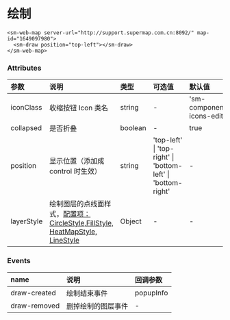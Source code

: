 # 绘制

<!-- <sm-iframe src="http://iclient.supermap.io/examples/mapboxgl/components_pan_vue.html"></sm-iframe> -->

```vue
<sm-web-map server-url="http://support.supermap.com.cn:8092/" map-id="1649097980">
  <sm-draw position="top-left"></sm-draw>
</sm-web-map>
```

### Attributes

| 参数       | 说明                                                                                                                                                    | 类型    | 可选值                                                       | 默认值                     |
| :--------- | :------------------------------------------------------------------------------------------------------------------------------------------------------ | :------ | :----------------------------------------------------------- | :------------------------- |
| iconClass  | 收缩按钮 Icon 类名                                                                                                                                      | string  | -                                                            | 'sm-components-icons-edit' |
| collapsed  | 是否折叠                                                                                                                                                | boolean | -                                                            | true                       |
| position   | 显示位置（添加成 control 时生效）                                                                                                                       | string  | 'top-left' \| 'top-right' \| 'bottom-left' \| 'bottom-right' | -                          |
| layerStyle | 绘制图层的点线面样式，[配置项：CircleStyle,FillStyle, HeatMapStyle, LineStyle](https://github.com/SuperMap/vue-iclient/tree/master/src/mapboxgl/_types) | Object  | -                                                            | -                          |

### Events

| name              | 说明               | 回调参数  |
| :---------------- | :----------------- | :-------- |
| draw-created      | 绘制结束事件       | popupInfo |
| draw-removed | 删掉绘制的图层事件 | -         |
